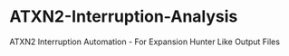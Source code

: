 # ATXN2-Interruption-Analysis
ATXN2 Interruption Automation - For Expansion Hunter Like Output Files
